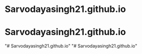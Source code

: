 # Sarvodayasingh21.github.io
# Sarvodayasingh21.github.io
"# Sarvodayasingh21.github.io" 
"# Sarvodayasingh21.github.io" 
